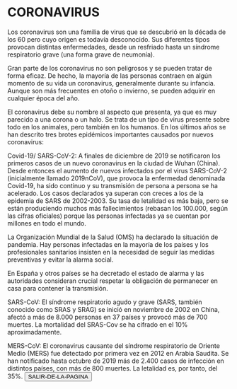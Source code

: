  <html> 
 
<head> 
 <meta name="viewport" content="width=device-width, initial-scale=1"> 
</head> 
 
<body> 
 
 <h1>CORONAVIRUS</h1> 
 Los coronavirus son una familia de virus que se descubrió en la década de los 60 pero cuyo origen es todavía desconocido. Sus diferentes tipos provocan distintas enfermedades, desde un resfriado hasta un síndrome respiratorio grave (una forma grave de neumonía).

Gran parte de los coronavirus no son peligrosos y se pueden tratar de forma eficaz. De hecho, la mayoría de las personas contraen en algún momento de su vida un coronavirus, generalmente durante su infancia. Aunque son más frecuentes en otoño o invierno, se pueden adquirir en cualquier época del año.

El coronavirus debe su nombre al aspecto que presenta, ya que es muy parecido a una corona o un halo. Se trata de un tipo de virus presente sobre todo en los animales, pero también en los humanos.
 En los últimos años se han descrito tres brotes epidémicos importantes causados por nuevos coronavirus:

Covid-19/ SARS-CoV-2: A finales de diciembre de 2019 se notificaron los primeros casos de un nuevo coronavirus en la ciudad de Wuhan (China). Desde entonces el aumento de nuevos infectados por el virus SARS-CoV-2 (inicialmente llamado 2019nCoV), que provoca la enfermedad denominada Covid-19, ha sido continuo y su transmisión de persona a persona se ha acelerado. Los casos declarados ya superan con creces a los de la epidemia de SARS de 2002-2003. Su tasa de letalidad es más baja, pero se están produciendo muchos más fallecimientos (rebasan los 100.000, según las cifras oficiales) porque las personas infectadas ya se cuentan por millones en todo el mundo.

La Organización Mundial de la Salud (OMS) ha declarado la situación de pandemia. Hay personas infectadas en la mayoría de los países y los profesionales sanitarios insisten en la necesidad de seguir las medidas preventivas y evitar la alarma social.

En España y otros países se ha decretado el estado de alarma y las autoridades consideran crucial respetar la obligación de permanecer en casa para contener la transmisión.

SARS-CoV: El síndrome respiratorio agudo y grave (SARS, también conocido como SRAS y SRAG) se inició en noviembre de 2002 en China, afectó a más de 8.000 personas en 37 países y provocó más de 700 muertes. La mortalidad del SRAS-Cov se ha cifrado en el 10% aproximadamente.

MERS-CoV: El coronavirus causante del síndrome respiratorio de Oriente Medio (MERS) fue detectado por primera vez en 2012 en Arabia Saudita. Se han notificado hasta octubre de 2019 más de 2.400 casos de infección en distintos países, con más de 800 muertes. La letalidad es, por tanto, del 35%.
 <button onclick="smplechk();">SALIR-DE-LA-PAGINA</button> 
 
 
 <script> 
  //Simple Way 
  function smplechk() 
  { 
   var num = 4; 
 
   if ([1, 2, 3, 4, 5, 6, 7, 8, 9].indexOf(num) != -1) 
   { 
    alert("¿Ya-te-vas?--TE-INVITO-A-REGISTRARTE-EN-NEWSLETTER-SOLO-USA-MI-RUTA-EN-TU-NAVEGADOR:https://industrynewsletters.com/"); 
   } 
  } 
 
  //Bad Way 
  function difichk() 
  { 
   var num = 4; 
 
   if (num == 1 || num == 2 || num == 3 || num == 4 || num == 5 || num == 6 || num == 7 || num == 8 || num == 9) 
   { 
    alert("This is the number"); 
   } 
  } 
 </script> 
 
</body> 
 
</html>
